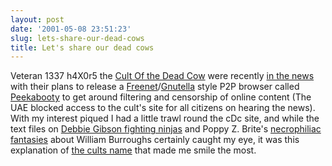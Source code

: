 ```yaml
---
layout: post
date: '2001-05-08 23:51:23'
slug: lets-share-our-dead-cows
title: Let's share our dead cows
---
```


Veteran 1337 h4X0r5 the [Cult Of the Dead Cow](http://www.cultdeadcow.com/) were recently [in the news](http://news.bbc.co.uk/hi/english/sci/tech/newsid_1313000/1313399.stm) with their plans to release a [Freenet](http://freenetproject.org/)/[Gnutella](http://gnutella.wego.com/) style P2P browser called [Peekabooty](http://slashdot.org/article.pl?sid=01/05/05/1459212&amp;mode=thread) to get around filtering and censorship of online content (The UAE blocked access to the cult's site for all citizens on hearing the news). With my interest piqued I had a little trawl round the cDc site, and while the text files on [Debbie Gibson fighting ninjas](http://www.textfiles.com/groups/CDC/cDc-0222.txt) and Poppy Z. Brite's [necrophiliac fantasies](http://www.cultdeadcow.com/cDc_files/cDc-0341.txt) about William Burroughs certainly caught my eye, it was this explanation of [the cults name](http://www.cultdeadcow.com/cDc_files/cDc-0365.txt) that made me smile the most.
